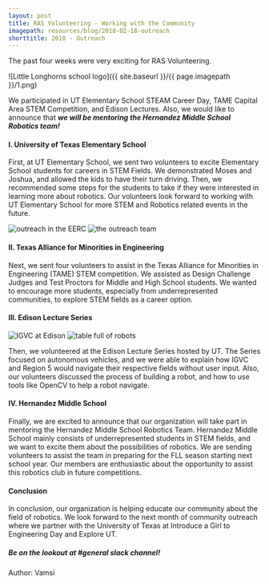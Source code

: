 ```yaml
---
layout: post
title: RAS Volunteering - Working with the Community
imagepath: resources/blog/2018-02-18-outreach
shorttitle: 2018 - Outreach
---
```


The past four weeks were very exciting for RAS Volunteering.

![Little Longhorns school logo]({{ site.baseurl }}/{{ page.imagepath }}/1.png)

We participated in UT Elementary School STEAM Career Day, TAME Capital Area STEM Competition, and Edison Lectures. Also, we would like to announce that ***we will be mentoring the Hernandez Middle School Robotics team!***

#### I. University of Texas Elementary School

First, at UT Elementary School, we sent two volunteers to excite Elementary School students for careers in STEM Fields. We demonstrated Moses and Joshua, and allowed the kids to have their turn driving. Then, we recommended some steps for the students to take if they were interested in learning more about robotics. Our volunteers look forward to working with UT Elementary School for more STEM and Robotics related events in the future.

<img src="{{ site.baseurl }}/{{ page.imagepath }}/2.png" alt="outreach in the EERC" style="max-width: 40%;">
<img src="{{ site.baseurl }}/{{ page.imagepath }}/3.png" alt="the outreach team" style="max-width: 40%;">

#### II. Texas Alliance for Minorities in Engineering

Next, we sent four volunteers to assist in the Texas Alliance for Minorities in Engineering (TAME) STEM competition. We assisted as Design Challenge Judges and Test Proctors for Middle and High School students. We wanted to encourage more students, especially from underrepresented communities, to explore STEM fields as a career option.

#### III. Edison Lecture Series

<img src="{{ site.baseurl }}/{{ page.imagepath }}/4.png" alt="IGVC at Edison" style="max-width: 40%;">
<img src="{{ site.baseurl }}/{{ page.imagepath }}/5.png" alt="table full of robots" style="max-width: 40%;">

Then, we volunteered at the Edison Lecture Series hosted by UT. The Series focused on autonomous vehicles, and we were able to explain how IGVC and Region 5 would navigate their respective fields without user input. Also, our volunteers discussed the process of building a robot, and how to use tools like OpenCV to help a robot navigate.

#### IV. Hernandez Middle School

Finally, we are excited to announce that our organization will take part in mentoring the Hernandez Middle School Robotics Team. Hernandez Middle School mainly consists of underrepresented students in STEM fields, and we want to excite them about the possibilities of robotics. We are sending volunteers to assist the team in preparing for the FLL season starting next school year. Our members are enthusiastic about the opportunity to assist this robotics club in future competitions.

#### Conclusion

In conclusion, our organization is helping educate our community about the field of robotics. We look forward to the next month of community outreach where we partner with the University of Texas at Introduce a Girl to Engineering Day and Explore UT.

##### Be on the lookout at **#general** slack channel!

Author: Vamsi
